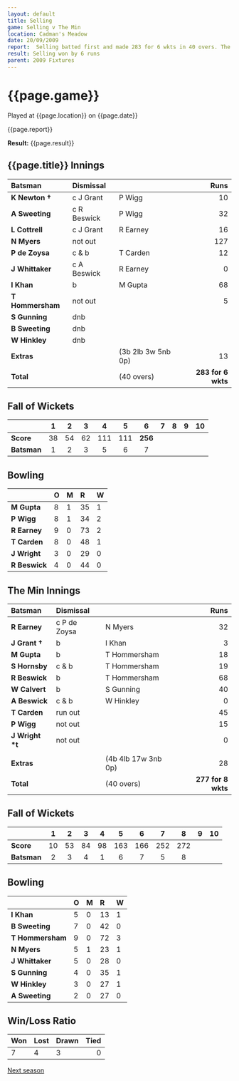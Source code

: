 ```yaml
---
layout: default
title: Selling
game: Selling v The Min
location: Cadman's Meadow
date: 20/09/2009
report:  Selling batted first and made 283 for 6 wkts in 40 overs. The Min replied with 277 for 8 wkts in 40 overs
result: Selling won by 6 runs
parent: 2009 Fixtures
---
```


# {{page.game}}

Played at {{page.location}} on {{page.date}}

{{page.report}}

**Result:** {{page.result}}

## {{page.title}} Innings

| Batsman | Dismissal |  | Runs |
|:---|:---|---|---:|
| **K Newton &#8224;** | c J Grant | P Wigg | 10 |
| **A Sweeting** | c R Beswick | P Wigg | 32 |
| **L Cottrell** | c J Grant | R Earney | 16 |
| **N Myers** | not out |  | 127 |
| **P de Zoysa** | c & b | T Carden | 12 |
| **J Whittaker** | c A Beswick | R Earney | 0 |
| **I Khan** | b | M Gupta | 68 |
| **T Hommersham** | not out |  | 5 |
| **S Gunning** | dnb |  |  |
| **B Sweeting** | dnb |  |  |
| **W Hinkley** | dnb |  |  |
| **Extras** | | (3b 2lb 3w 5nb 0p) | 13 |
| **Total** | | (40 overs) | **283 for 6 wkts** |

## Fall of Wickets

| | 1 | 2 | 3 | 4 | 5 | 6 | 7 | 8 | 9 | 10 |
|---|:---:|:---:|:---:|:---:|:---:|:---:|:---:|:---:|:---:|:---:|
| **Score** | 38 | 54 | 62 | 111 | 111 | **256** |  |  |  |  |
| **Batsman** | 1 | 2 | 3 | 5 | 6 | 7 |  |  |  |  |

## Bowling

| | O | M | R | W |
|---|:---|:---|:---|:---|
| **M Gupta** | 8 | 1 | 35 | 1 |
| **P Wigg** | 8 | 1 | 34 | 2 |
| **R Earney** | 9 | 0 | 73 | 2 |
| **T Carden** | 8 | 0 | 48 | 1 |
| **J Wright** | 3 | 0 | 29 | 0 |
| **R Beswick** | 4 | 0 | 44 | 0 |

## The Min Innings

| Batsman | Dismissal |  | Runs |
|:---|:---|---|---:|
| **R Earney** | c P de Zoysa | N Myers | 32 |
| **J Grant &#8224;** | b | I Khan | 3 |
| **M Gupta** | b | T Hommersham | 18 |
| **S Hornsby** | c & b | T Hommersham | 19 |
| **R Beswick** | b | T Hommersham | 68 |
| **W Calvert** | b | S Gunning | 40 |
| **A Beswick** | c & b | W Hinkley | 0 |
| **T Carden** | run out |  | 45 |
| **P Wigg** | not out |  | 15 |
| **J Wright &#42;t** | not out |  | 0 |
|  |  |  |  |
| **Extras** | | (4b 4lb 17w 3nb 0p) | 28 |
| **Total** | | (40 overs) | **277 for 8 wkts** |

## Fall of Wickets

| | 1 | 2 | 3 | 4 | 5 | 6 | 7 | 8 | 9 | 10 |
|---|:---:|:---:|:---:|:---:|:---:|:---:|:---:|:---:|:---:|:---:|
| **Score** | 10 | 53 | 84 | 98 | 163 | 166 | 252 | 272 |  |  |
| **Batsman** | 2 | 3 | 4 | 1 | 6 | 7 | 5 | 8 |  |  |

## Bowling

| | O | M | R | W |
|---|:---|:---|:---|:---|
| **I Khan** | 5 | 0 | 13 | 1 |
| **B Sweeting** | 7 | 0 | 42 | 0 |
| **T Hommersham** | 9 | 0 | 72 | 3 |
| **N Myers** | 5 | 1 | 23 | 1 |
| **J Whittaker** | 5 | 0 | 28 | 0 |
| **S Gunning** | 4 | 0 | 35 | 1 |
| **W Hinkley** | 3 | 0 | 27 | 1 |
| **A Sweeting** | 2 | 0 | 27 | 0 |

## Win/Loss Ratio

| Won | Lost | Drawn | Tied |
|:---|:---|:---|---:|
| 7 | 4 | 3 | 0 |

[Next season](../2010)
